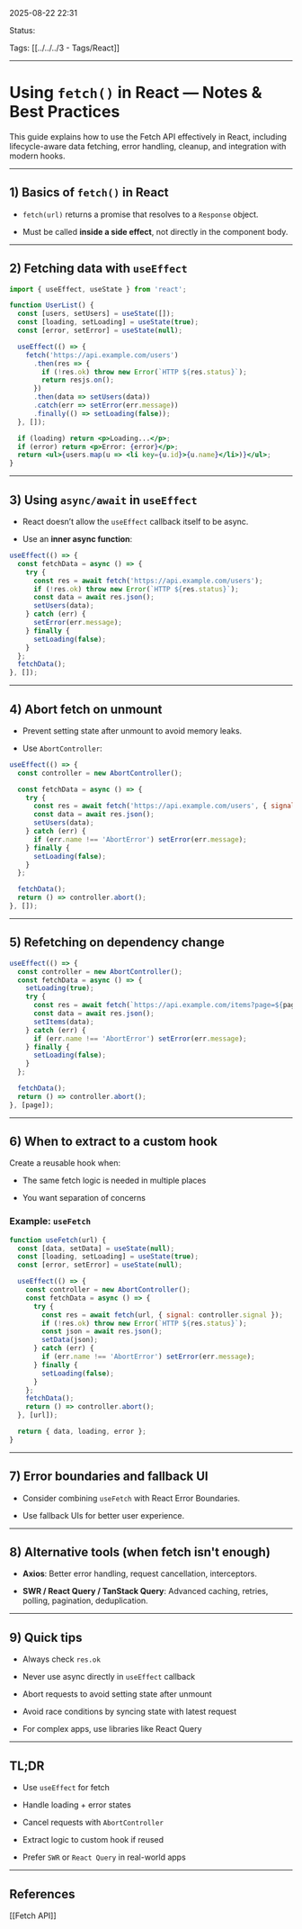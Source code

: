 
2025-08-22 22:31

Status:

Tags: [[../../../3 - Tags/React]]

---
# Using `fetch()` in React — Notes & Best Practices

This guide explains how to use the Fetch API effectively in React, including lifecycle-aware data fetching, error handling, cleanup, and integration with modern hooks.

---

## 1) Basics of `fetch()` in React

- `fetch(url)` returns a promise that resolves to a `Response` object.
    
- Must be called **inside a side effect**, not directly in the component body.
    

---

## 2) Fetching data with `useEffect`

```jsx
import { useEffect, useState } from 'react';

function UserList() {
  const [users, setUsers] = useState([]);
  const [loading, setLoading] = useState(true);
  const [error, setError] = useState(null);

  useEffect(() => {
    fetch('https://api.example.com/users')
      .then(res => {
        if (!res.ok) throw new Error(`HTTP ${res.status}`);
        return resjs.on();
      })
      .then(data => setUsers(data))
      .catch(err => setError(err.message))
      .finally(() => setLoading(false));
  }, []);

  if (loading) return <p>Loading...</p>;
  if (error) return <p>Error: {error}</p>;
  return <ul>{users.map(u => <li key={u.id}>{u.name}</li>)}</ul>;
}
```

---

## 3) Using `async/await` in `useEffect`

- React doesn’t allow the `useEffect` callback itself to be async.
    
- Use an **inner async function**:
    

```jsx
useEffect(() => {
  const fetchData = async () => {
    try {
      const res = await fetch('https://api.example.com/users');
      if (!res.ok) throw new Error(`HTTP ${res.status}`);
      const data = await res.json();
      setUsers(data);
    } catch (err) {
      setError(err.message);
    } finally {
      setLoading(false);
    }
  };
  fetchData();
}, []);
```

---

## 4) Abort fetch on unmount

- Prevent setting state after unmount to avoid memory leaks.
    
- Use `AbortController`:

```jsx
useEffect(() => {
  const controller = new AbortController();

  const fetchData = async () => {
    try {
      const res = await fetch('https://api.example.com/users', { signal: controller.signal });
      const data = await res.json();
      setUsers(data);
    } catch (err) {
      if (err.name !== 'AbortError') setError(err.message);
    } finally {
      setLoading(false);
    }
  };

  fetchData();
  return () => controller.abort();
}, []);
```

---

## 5) Refetching on dependency change

```jsx
useEffect(() => {
  const controller = new AbortController();
  const fetchData = async () => {
    setLoading(true);
    try {
      const res = await fetch(`https://api.example.com/items?page=${page}`, { signal: controller.signal });
      const data = await res.json();
      setItems(data);
    } catch (err) {
      if (err.name !== 'AbortError') setError(err.message);
    } finally {
      setLoading(false);
    }
  };

  fetchData();
  return () => controller.abort();
}, [page]);
```

---

## 6) When to extract to a custom hook

Create a reusable hook when:

- The same fetch logic is needed in multiple places
    
- You want separation of concerns
    

### Example: `useFetch`

```jsx
function useFetch(url) {
  const [data, setData] = useState(null);
  const [loading, setLoading] = useState(true);
  const [error, setError] = useState(null);

  useEffect(() => {
    const controller = new AbortController();
    const fetchData = async () => {
      try {
        const res = await fetch(url, { signal: controller.signal });
        if (!res.ok) throw new Error(`HTTP ${res.status}`);
        const json = await res.json();
        setData(json);
      } catch (err) {
        if (err.name !== 'AbortError') setError(err.message);
      } finally {
        setLoading(false);
      }
    };
    fetchData();
    return () => controller.abort();
  }, [url]);

  return { data, loading, error };
}
```

---

## 7) Error boundaries and fallback UI

- Consider combining `useFetch` with React Error Boundaries.
    
- Use fallback UIs for better user experience.
    

---

## 8) Alternative tools (when fetch isn't enough)

- **Axios**: Better error handling, request cancellation, interceptors.
    
- **SWR / React Query / TanStack Query**: Advanced caching, retries, polling, pagination, deduplication.
    

---

## 9) Quick tips

- Always check `res.ok`
    
- Never use async directly in `useEffect` callback
    
- Abort requests to avoid setting state after unmount
    
- Avoid race conditions by syncing state with latest request
    
- For complex apps, use libraries like React Query
    

---

## TL;DR

- Use `useEffect` for fetch
    
- Handle loading + error states
    
- Cancel requests with `AbortController`
    
- Extract logic to custom hook if reused
    
- Prefer `SWR` or `React Query` in real-world apps

---
## References
[[Fetch API]]